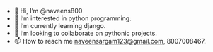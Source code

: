 - 👋 Hi, I’m @naveens800
- 👀 I’m interested in python programming.
- 🌱 I’m currently learning django.
- 💞️ I’m looking to collaborate on pythonic projects.
- 📫 How to reach me naveensargam123@gmail.com, 8007008467.

<!---
naveens800/naveens800 is a ✨ special ✨ repository because its `README.md` (this file) appears on your GitHub profile.
You can click the Preview link to take a look at your changes.
--->
